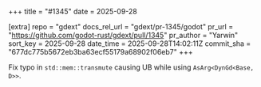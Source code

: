 +++
title = "#1345"
date = 2025-09-28

[extra]
repo = "gdext"
docs_rel_url = "gdext/pr-1345/godot"
pr_url = "https://github.com/godot-rust/gdext/pull/1345"
pr_author = "Yarwin"
sort_key = 2025-09-28
date_time = 2025-09-28T14:02:11Z
commit_sha = "677dc775b5672eb3ba63ecf55179a68902f06eb7"
+++

Fix typo in `std::mem::transmute` causing UB while using `AsArg<DynGd<Base, D>>`.

